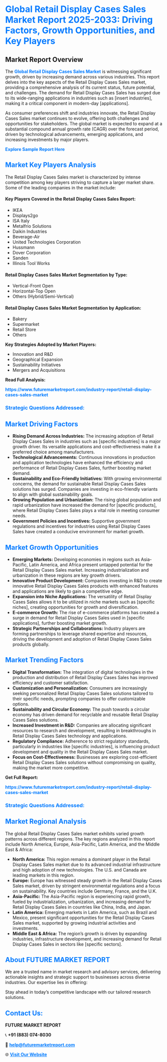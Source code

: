 <h1 style="color: #007BFF;">Global Retail Display Cases Sales Market Report 2025-2033: Driving Factors, Growth Opportunities, and Key Players</h1>

<section id="overview">
<h2>Market Report Overview</h2>
<p>The <a href="https://www.futuremarketreport.com/industry-report/retail-display-cases-sales-market" style="color: #007BFF; text-decoration: none;"><strong>Global Retail Display Cases Sales Market</strong></a> is witnessing significant growth, driven by increasing demand across various industries. This report delves into the key aspects of the Retail Display Cases Sales market, providing a comprehensive analysis of its current status, future potential, and challenges. The demand for Retail Display Cases Sales has surged due to its wide-ranging applications in industries such as [insert industries], making it a critical component in modern-day [applications].</p>
<p>As consumer preferences shift and industries innovate, the Retail Display Cases Sales market continues to evolve, offering both challenges and opportunities for stakeholders. The global market is expected to expand at a substantial compound annual growth rate (CAGR) over the forecast period, driven by technological advancements, emerging applications, and increasing investments by major players.</p>
</section>

<section id="overview">
<p><a href="https://www.futuremarketreport.com/request-sample/reportId=109479" style="color: #007BFF; text-decoration: none;"><strong>Explore Sample Report Here</strong></a></p>
</section>

<section id="key-players">
<h2 style="color: #007BFF;">Market Key Players Analysis</h2>
<p>The Retail Display Cases Sales market is characterized by intense competition among key players striving to capture a larger market share. Some of the leading companies in the market include:</p>
<h4>Key Players Covered in the Retail Display Cases Sales Report:</h4>
<ul><li>IKEA</li><li>Displays2go</li><li>ISA Italy</li><li>Metalfrio Solutions</li><li>Daikin Industries</li><li>Beverage-Air</li><li>United Technologies Corporation</li><li>Hussmann</li><li>Dover Corporation</li><li>Sanden</li><li>Illinois Tool Works</li></ul>
<h4>Retail Display Cases Sales Market Segmentation by Type:</h4>
<ul><li>Vertical-Front Open</li><li>Horizontal-Top Open</li><li>Others (Hybrid/Semi-Vertical)</li></ul>

<h4>Retail Display Cases Sales Market Segmentation by Application:</h4>
<ul><li>Bakery</li><li>Supermarket</li><li>Retail Store</li><li>Others</li></ul>
<p><strong>Key Strategies Adopted by Market Players:</strong></p>
<ul>
<li>Innovation and R&D</li>
<li>Geographical Expansion</li>
<li>Sustainability Initiatives</li>
<li>Mergers and Acquisitions</li>
</ul>
</section>

<section>
<p><strong>Read Full Analysis: </strong></p><a href="https://www.futuremarketreport.com/industry-report/retail-display-cases-sales-market" style="color: #007BFF; text-decoration: none;"><strong>https://www.futuremarketreport.com/industry-report/retail-display-cases-sales-market</strong></a>
<h3 style="color: #007BFF;">Strategic Questions Addressed:</h3>
</section>

<section id="driving-factors">
<h2 style="color: #007BFF;">Market Driving Factors</h2>
<ul>
<li><strong>Rising Demand Across Industries:</strong> The increasing adoption of Retail Display Cases Sales in industries such as [specific industries] is a major growth driver. Its versatile applications and cost-effectiveness make it a preferred choice among manufacturers.</li>
<li><strong>Technological Advancements:</strong> Continuous innovations in production and application technologies have enhanced the efficiency and performance of Retail Display Cases Sales, further boosting market demand.</li>
<li><strong>Sustainability and Eco-Friendly Initiatives:</strong> With growing environmental concerns, the demand for sustainable Retail Display Cases Sales solutions has surged. Companies are investing in eco-friendly variants to align with global sustainability goals.</li>
<li><strong>Growing Population and Urbanization:</strong> The rising global population and rapid urbanization have increased the demand for [specific products], where Retail Display Cases Sales plays a vital role in meeting consumer needs.</li>
<li><strong>Government Policies and Incentives:</strong> Supportive government regulations and incentives for industries using Retail Display Cases Sales have created a conducive environment for market growth.</li>
</ul>
</section>

<section id="growth-opportunities">
<h2 style="color: #007BFF;">Market Growth Opportunities</h2>
<ul>
<li><strong>Emerging Markets:</strong> Developing economies in regions such as Asia-Pacific, Latin America, and Africa present untapped potential for the Retail Display Cases Sales market. Increasing industrialization and urbanization in these regions are key growth drivers.</li>
<li><strong>Innovative Product Development:</strong> Companies investing in R&D to create innovative Retail Display Cases Sales products with enhanced features and applications are likely to gain a competitive edge.</li>
<li><strong>Expansion into Niche Applications:</strong> The versatility of Retail Display Cases Sales allows it to be utilized in niche markets such as [specific niches], creating opportunities for growth and diversification.</li>
<li><strong>E-commerce Growth:</strong> The rise of e-commerce platforms has created a surge in demand for Retail Display Cases Sales used in [specific applications], further boosting market growth.</li>
<li><strong>Strategic Partnerships and Collaborations:</strong> Industry players are forming partnerships to leverage shared expertise and resources, driving the development and adoption of Retail Display Cases Sales products globally.</li>
</ul>
</section>

<section id="trending-factors">
<h2 style="color: #007BFF;">Market Trending Factors</h2>
<ul>
<li><strong>Digital Transformation:</strong> The integration of digital technologies in the production and distribution of Retail Display Cases Sales has improved efficiency and customer satisfaction.</li>
<li><strong>Customization and Personalization:</strong> Consumers are increasingly seeking personalized Retail Display Cases Sales solutions tailored to their specific needs, prompting companies to offer customizable options.</li>
<li><strong>Sustainability and Circular Economy:</strong> The push towards a circular economy has driven demand for recyclable and reusable Retail Display Cases Sales solutions.</li>
<li><strong>Increased Investment in R&D:</strong> Companies are allocating significant resources to research and development, resulting in breakthroughs in Retail Display Cases Sales technology and applications.</li>
<li><strong>Regulatory Compliance:</strong> Adherence to strict regulatory standards, particularly in industries like [specific industries], is influencing product development and quality in the Retail Display Cases Sales market.</li>
<li><strong>Focus on Cost-Effectiveness:</strong> Businesses are exploring cost-efficient Retail Display Cases Sales solutions without compromising on quality, making the market more competitive.</li>
</ul>
</section>

<section>
<p><strong>Get Full Report: </strong></p><a href="https://www.futuremarketreport.com/industry-report/retail-display-cases-sales-market" style="color: #007BFF; text-decoration: none;"><strong>https://www.futuremarketreport.com/industry-report/retail-display-cases-sales-market</strong></a>
<h3 style="color: #007BFF;">Strategic Questions Addressed:</h3>
</section>


<section id="regional-analysis">
<h2 style="color: #007BFF;">Market Regional Analysis</h2>
<p>The global Retail Display Cases Sales market exhibits varied growth patterns across different regions. The key regions analyzed in this report include North America, Europe, Asia-Pacific, Latin America, and the Middle East & Africa:</p>
<ul>
<li><strong>North America:</strong> This region remains a dominant player in the Retail Display Cases Sales market due to its advanced industrial infrastructure and high adoption of new technologies. The U.S. and Canada are leading markets in this region.</li>
<li><strong>Europe:</strong> Europe has witnessed steady growth in the Retail Display Cases Sales market, driven by stringent environmental regulations and a focus on sustainability. Key countries include Germany, France, and the U.K.</li>
<li><strong>Asia-Pacific:</strong> The Asia-Pacific region is experiencing rapid growth, fueled by industrialization, urbanization, and increasing demand for Retail Display Cases Sales in countries like China, India, and Japan.</li>
<li><strong>Latin America:</strong> Emerging markets in Latin America, such as Brazil and Mexico, present significant opportunities for the Retail Display Cases Sales market, supported by growing industrial activities and investments.</li>
<li><strong>Middle East & Africa:</strong> The region’s growth is driven by expanding industries, infrastructure development, and increasing demand for Retail Display Cases Sales in sectors like [specific sectors].</li>
</ul>
</section>

<footer>
<h2 style="color: #007BFF;">About FUTURE MARKET REPORT</h2>
<p>We are a trusted name in market research and advisory services, delivering actionable insights and strategic support to businesses across diverse industries. Our expertise lies in offering:</p>

<p>Stay ahead in today’s competitive landscape with our tailored research solutions.</p>

<h2 style="color: #007BFF;">Contact Us:</h2>
<p><strong>FUTURE MARKET REPORT</strong></p>
<p>📞 <strong>+91 (883) 074-8030</strong></p>
<p>📧 <strong><a href="mailto:help@futuremarketreport.com" style="color: #007BFF;">help@futuremarketreport.com</a></strong></p>
<p>🌐 <strong><a href="https://www.futuremarketreport.com/" style="color: #007BFF;">Visit Our Website</a></strong></p>
</footer>